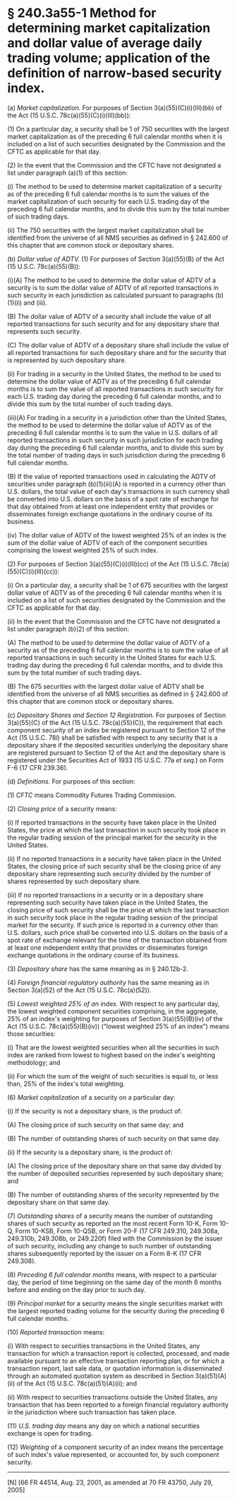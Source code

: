 # § 240.3a55-1   Method for determining market capitalization and dollar value of average daily trading volume; application of the definition of narrow-based security index.

(a) *Market capitalization.* For purposes of Section 3(a)(55)(C)(i)(III)(bb) of the Act (15 U.S.C. 78c(a)(55)(C)(i)(III)(bb)):


(1) On a particular day, a security shall be 1 of 750 securities with the largest market capitalization as of the preceding 6 full calendar months when it is included on a list of such securities designated by the Commission and the CFTC as applicable for that day.


(2) In the event that the Commission and the CFTC have not designated a list under paragraph (a)(1) of this section:


(i) The method to be used to determine market capitalization of a security as of the preceding 6 full calendar months is to sum the values of the market capitalization of such security for each U.S. trading day of the preceding 6 full calendar months, and to divide this sum by the total number of such trading days.


(ii) The 750 securities with the largest market capitalization shall be identified from the universe of all NMS securities as defined in § 242.600 of this chapter that are common stock or depositary shares.


(b) *Dollar value of ADTV.* (1) For purposes of Section 3(a)(55)(B) of the Act (15 U.S.C. 78c(a)(55)(B)):


(i)(A) The method to be used to determine the dollar value of ADTV of a security is to sum the dollar value of ADTV of all reported transactions in such security in each jurisdiction as calculated pursuant to paragraphs (b)(1)(ii) and (iii).


(B) The dollar value of ADTV of a security shall include the value of all reported transactions for such security and for any depositary share that represents such security.


(C) The dollar value of ADTV of a depositary share shall include the value of all reported transactions for such depositary share and for the security that is represented by such depositary share.


(ii) For trading in a security in the United States, the method to be used to determine the dollar value of ADTV as of the preceding 6 full calendar months is to sum the value of all reported transactions in such security for each U.S. trading day during the preceding 6 full calendar months, and to divide this sum by the total number of such trading days.


(iii)(A) For trading in a security in a jurisdiction other than the United States, the method to be used to determine the dollar value of ADTV as of the preceding 6 full calendar months is to sum the value in U.S. dollars of all reported transactions in such security in such jurisdiction for each trading day during the preceding 6 full calendar months, and to divide this sum by the total number of trading days in such jurisdiction during the preceding 6 full calendar months.


(B) If the value of reported transactions used in calculating the ADTV of securities under paragraph (b)(1)(iii)(A) is reported in a currency other than U.S. dollars, the total value of each day's transactions in such currency shall be converted into U.S. dollars on the basis of a spot rate of exchange for that day obtained from at least one independent entity that provides or disseminates foreign exchange quotations in the ordinary course of its business.


(iv) The dollar value of ADTV of the lowest weighted 25% of an index is the sum of the dollar value of ADTV of each of the component securities comprising the lowest weighted 25% of such index.


(2) For purposes of Section 3(a)(55)(C)(i)(III)(cc) of the Act (15 U.S.C. 78c(a)(55)(C)(i)(III)(cc)):


(i) On a particular day, a security shall be 1 of 675 securities with the largest dollar value of ADTV as of the preceding 6 full calendar months when it is included on a list of such securities designated by the Commission and the CFTC as applicable for that day.


(ii) In the event that the Commission and the CFTC have not designated a list under paragraph (b)(2) of this section:


(A) The method to be used to determine the dollar value of ADTV of a security as of the preceding 6 full calendar months is to sum the value of all reported transactions in such security in the United States for each U.S. trading day during the preceding 6 full calendar months, and to divide this sum by the total number of such trading days.


(B) The 675 securities with the largest dollar value of ADTV shall be identified from the universe of all NMS securities as defined in § 242.600 of this chapter that are common stock or depositary shares.


(c) *Depositary Shares and Section 12 Registration.* For purposes of Section 3(a)(55)(C) of the Act (15 U.S.C. 78c(a)(55)(C)), the requirement that each component security of an index be registered pursuant to Section 12 of the Act (15 U.S.C. 78*l*) shall be satisfied with respect to any security that is a depositary share if the deposited securities underlying the depositary share are registered pursuant to Section 12 of the Act and the depositary share is registered under the Securities Act of 1933 (15 U.S.C. 77a *et seq.*) on Form F-6 (17 CFR 239.36).


(d) *Definitions.* For purposes of this section:


(1) *CFTC* means Commodity Futures Trading Commission.


(2) *Closing price* of a security means:


(i) If reported transactions in the security have taken place in the United States, the price at which the last transaction in such security took place in the regular trading session of the principal market for the security in the United States.


(ii) If no reported transactions in a security have taken place in the United States, the closing price of such security shall be the closing price of any depositary share representing such security divided by the number of shares represented by such depositary share.


(iii) If no reported transactions in a security or in a depositary share representing such security have taken place in the United States, the closing price of such security shall be the price at which the last transaction in such security took place in the regular trading session of the principal market for the security. If such price is reported in a currency other than U.S. dollars, such price shall be converted into U.S. dollars on the basis of a spot rate of exchange relevant for the time of the transaction obtained from at least one independent entity that provides or disseminates foreign exchange quotations in the ordinary course of its business.


(3) *Depositary share* has the same meaning as in § 240.12b-2.


(4) *Foreign financial regulatory authority* has the same meaning as in Section 3(a)(52) of the Act (15 U.S.C. 78c(a)(52)).


(5) *Lowest weighted 25% of an index.* With respect to any particular day, the lowest weighted component securities comprising, in the aggregate, 25% of an index's weighting for purposes of Section 3(a)(55)(B)(iv) of the Act (15 U.S.C. 78c(a)(55)(B)(iv)) (“lowest weighted 25% of an index”) means those securities:


(i) That are the lowest weighted securities when all the securities in such index are ranked from lowest to highest based on the index's weighting methodology; and


(ii) For which the sum of the weight of such securities is equal to, or less than, 25% of the index's total weighting.


(6) *Market capitalization* of a security on a particular day:


(i) If the security is not a depositary share, is the product of:


(A) The closing price of such security on that same day; and


(B) The number of outstanding shares of such security on that same day.


(ii) If the security is a depositary share, is the product of:


(A) The closing price of the depositary share on that same day divided by the number of deposited securities represented by such depositary share; and


(B) The number of outstanding shares of the security represented by the depositary share on that same day.


(7) *Outstanding shares* of a security means the number of outstanding shares of such security as reported on the most recent Form 10-K, Form 10-Q, Form 10-KSB, Form 10-QSB, or Form 20-F (17 CFR 249.310, 249.308a, 249.310b, 249.308b, or 249.220f) filed with the Commission by the issuer of such security, including any change to such number of outstanding shares subsequently reported by the issuer on a Form 8-K (17 CFR 249.308).


(8) *Preceding 6 full calendar months* means, with respect to a particular day, the period of time beginning on the same day of the month 6 months before and ending on the day prior to such day.


(9) *Principal market* for a security means the single securities market with the largest reported trading volume for the security during the preceding 6 full calendar months.


(10) *Reported transaction* means:


(i) With respect to securities transactions in the United States, any transaction for which a transaction report is collected, processed, and made available pursuant to an effective transaction reporting plan, or for which a transaction report, last sale data, or quotation information is disseminated through an automated quotation system as described in Section 3(a)(51)(A)(ii) of the Act (15 U.S.C. 78c(a)(51)(A)(ii); and


(ii) With respect to securities transactions outside the United States, any transaction that has been reported to a foreign financial regulatory authority in the jurisdiction where such transaction has taken place.


(11) *U.S. trading day* means any day on which a national securities exchange is open for trading.


(12) *Weighting* of a component security of an index means the percentage of such index's value represented, or accounted for, by such component security.



---

[N] [66 FR 44514, Aug. 23, 2001, as amended at 70 FR 43750, July 29, 2005]




